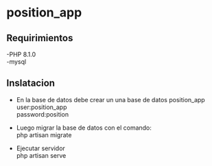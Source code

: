 # position_app

## Requirimientos  
  
  -PHP 8.1.0  
  -mysql  

## Inslatacion  

  - En la base de datos debe crear un una base de datos position_app  
      user:position_app  
      password:position  
      
  - Luego migrar la base de datos con el comando:  
      php artisan migrate  
      
  - Ejecutar servidor  
      php artisan serve  
